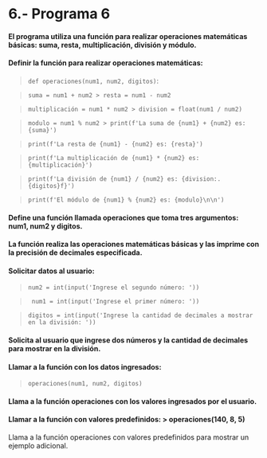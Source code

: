 # 6.- Programa 6
#### El programa utiliza una función para realizar operaciones matemáticas básicas: suma, resta, multiplicación, división y módulo.
#### Definir la función para realizar operaciones matemáticas: 
> ```def operaciones(num1, num2, digitos)```:

>  ```suma = num1 + num2 > resta = num1 - num2```

> ```multiplicación = num1 * num2 > division = float(num1 / num2)``` 

> ```modulo = num1 % num2 > print(f'La suma de {num1} + {num2} es: {suma}')```

> ```print(f'La resta de {num1} - {num2} es: {resta}')```

> ```print(f'La multiplicación de {num1} * {num2} es: {multiplicación}')``` 

>  ```print(f'La división de {num1} / {num2} es: {division:.{digitos}f}')```

> ```print(f'El módulo de {num1} % {num2} es: {modulo}\n\n')```

#### Define una función llamada operaciones que toma tres argumentos: num1, num2 y digitos.
#### La función realiza las operaciones matemáticas básicas y las imprime con la precisión de decimales especificada.
#### Solicitar datos al usuario: 
> ```num2 = int(input('Ingrese el segundo número: '))```

>``` num1 = int(input('Ingrese el primer número: '))```

> ```digitos = int(input('Ingrese la cantidad de decimales a mostrar en la división: '))```

#### Solicita al usuario que ingrese dos números y la cantidad de decimales para mostrar en la división.
#### Llamar a la función con los datos ingresados:
> ```operaciones(num1, num2, digitos)```

#### Llama a la función operaciones con los valores ingresados por el usuario.
#### Llamar a la función con valores predefinidos: > operaciones(140, 8, 5)

Llama a la función operaciones con valores predefinidos para mostrar un ejemplo adicional.
